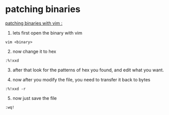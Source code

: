 # patching binaries
<ins>patching binaries with vim :</ins>  
1) lets first open the binary with vim
```
vim <binary>
```
2) now change it to hex 
```
:%!xxd
```
3) after that look for the patterns of hex you found, and edit what you want.

4) now after you modify the file, you need to transfer it back to bytes
```
:%!xxd -r
```
5) now just save the file
```
:wq!
```